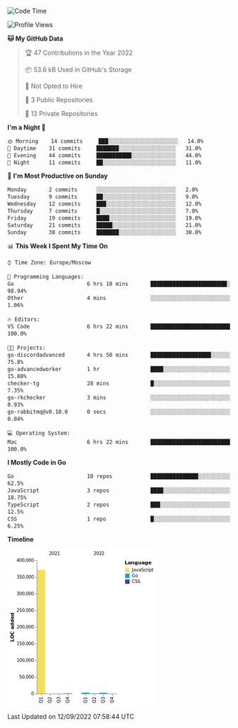 <!--START_SECTION:waka-->
![Code Time](http://img.shields.io/badge/Code%20Time-408%20hrs%2044%20mins-blue)

![Profile Views](http://img.shields.io/badge/Profile%20Views-0-blue)

**🐱 My GitHub Data** 

> 🏆 47 Contributions in the Year 2022
 > 
> 📦 53.6 kB Used in GitHub's Storage 
 > 
> 🚫 Not Opted to Hire
 > 
> 📜 3 Public Repositories 
 > 
> 🔑 13 Private Repositories  
 > 
**I'm a Night 🦉** 

```text
🌞 Morning    14 commits     ███░░░░░░░░░░░░░░░░░░░░░░   14.0% 
🌆 Daytime    31 commits     ███████░░░░░░░░░░░░░░░░░░   31.0% 
🌃 Evening    44 commits     ███████████░░░░░░░░░░░░░░   44.0% 
🌙 Night      11 commits     ██░░░░░░░░░░░░░░░░░░░░░░░   11.0%

```
📅 **I'm Most Productive on Sunday** 

```text
Monday       2 commits      ░░░░░░░░░░░░░░░░░░░░░░░░░   2.0% 
Tuesday      9 commits      ██░░░░░░░░░░░░░░░░░░░░░░░   9.0% 
Wednesday    12 commits     ███░░░░░░░░░░░░░░░░░░░░░░   12.0% 
Thursday     7 commits      █░░░░░░░░░░░░░░░░░░░░░░░░   7.0% 
Friday       19 commits     ████░░░░░░░░░░░░░░░░░░░░░   19.0% 
Saturday     21 commits     █████░░░░░░░░░░░░░░░░░░░░   21.0% 
Sunday       30 commits     ███████░░░░░░░░░░░░░░░░░░   30.0%

```


📊 **This Week I Spent My Time On** 

```text
⌚︎ Time Zone: Europe/Moscow

💬 Programming Languages: 
Go                       6 hrs 18 mins       ████████████████████████░   98.94% 
Other                    4 mins              ░░░░░░░░░░░░░░░░░░░░░░░░░   1.06%

🔥 Editors: 
VS Code                  6 hrs 22 mins       █████████████████████████   100.0%

🐱‍💻 Projects: 
go-discordadvanced       4 hrs 50 mins       ███████████████████░░░░░░   75.8% 
go-advancedworker        1 hr                ████░░░░░░░░░░░░░░░░░░░░░   15.88% 
checker-tg               28 mins             █░░░░░░░░░░░░░░░░░░░░░░░░   7.35% 
go-rkchecker             3 mins              ░░░░░░░░░░░░░░░░░░░░░░░░░   0.93% 
go-rabbitmq@v0.10.0      0 secs              ░░░░░░░░░░░░░░░░░░░░░░░░░   0.04%

💻 Operating System: 
Mac                      6 hrs 22 mins       █████████████████████████   100.0%

```

**I Mostly Code in Go** 

```text
Go                       10 repos            ███████████████░░░░░░░░░░   62.5% 
JavaScript               3 repos             ████░░░░░░░░░░░░░░░░░░░░░   18.75% 
TypeScript               2 repos             ███░░░░░░░░░░░░░░░░░░░░░░   12.5% 
CSS                      1 repo              █░░░░░░░░░░░░░░░░░░░░░░░░   6.25%

```


**Timeline**

![Chart not found](https://raw.githubusercontent.com/jeezft/jeezft/main/charts/bar_graph.png) 


 Last Updated on 12/09/2022 07:58:44 UTC
<!--END_SECTION:waka-->
